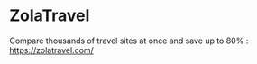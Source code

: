 # ZolaTravel

Compare thousands of travel sites at once and save up to 80% : https://zolatravel.com/
